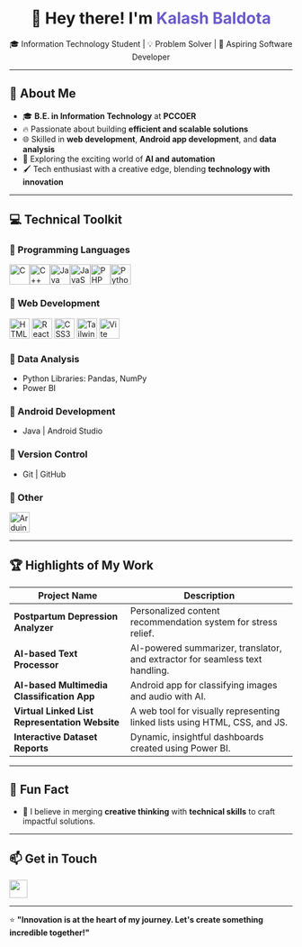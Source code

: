 <h1 align="center">👋 Hey there! I'm <span style="color: #6a5acd;">Kalash Baldota</span></h1>

<p align="center">  
🎓 Information Technology Student | 💡 Problem Solver | 🚀 Aspiring Software Developer  
</p>

---

## 🚀 **About Me**  

- 🎓 **B.E. in Information Technology** at **PCCOER**  
- 🔥 Passionate about building **efficient and scalable solutions**  
- 🌐 Skilled in **web development**, **Android app development**, and **data analysis**  
- 🤖 Exploring the exciting world of **AI and automation**  
- 🖌️ Tech enthusiast with a creative edge, blending **technology with innovation**  

---

## 💻 **Technical Toolkit**  

### 🌟 Programming Languages  
<p align="left">
<a href="https://docs.microsoft.com/en-us/cpp/?view=msvc-170" target="_blank" rel="noreferrer"><img src="https://raw.githubusercontent.com/danielcranney/readme-generator/main/public/icons/skills/c-colored.svg" width="36" height="36" alt="C" /></a><a href="https://docs.microsoft.com/en-us/cpp/?view=msvc-170" target="_blank" rel="noreferrer"><img src="https://raw.githubusercontent.com/danielcranney/readme-generator/main/public/icons/skills/cplusplus-colored.svg" width="36" height="36" alt="C++" /></a><a href="https://www.oracle.com/java/" target="_blank" rel="noreferrer"><img src="https://raw.githubusercontent.com/danielcranney/readme-generator/main/public/icons/skills/java-colored.svg" width="36" height="36" alt="Java" /></a><a href="https://developer.mozilla.org/en-US/docs/Web/JavaScript" target="_blank" rel="noreferrer"><img src="https://raw.githubusercontent.com/danielcranney/readme-generator/main/public/icons/skills/javascript-colored.svg" width="36" height="36" alt="JavaScript" /></a><a href="https://www.php.net/" target="_blank" rel="noreferrer"><img src="https://raw.githubusercontent.com/danielcranney/readme-generator/main/public/icons/skills/php-colored.svg" width="36" height="36" alt="PHP" /></a><a href="https://www.python.org/" target="_blank" rel="noreferrer"><img src="https://raw.githubusercontent.com/danielcranney/readme-generator/main/public/icons/skills/python-colored.svg" width="36" height="36" alt="Python" /></a>
</p>

### 🌟 Web Development  
<p align="left">
<a href="https://developer.mozilla.org/en-US/docs/Glossary/HTML5" target="_blank" rel="noreferrer"><img src="https://raw.githubusercontent.com/danielcranney/readme-generator/main/public/icons/skills/html5-colored.svg" width="36" height="36" alt="HTML5" /></a>
  <a href="https://reactjs.org/" target="_blank" rel="noreferrer"><img src="https://raw.githubusercontent.com/danielcranney/readme-generator/main/public/icons/skills/react-colored.svg" width="36" height="36" alt="React" /></a>
  <a href="https://www.w3.org/TR/CSS/#css" target="_blank" rel="noreferrer"><img src="https://raw.githubusercontent.com/danielcranney/readme-generator/main/public/icons/skills/css3-colored.svg" width="36" height="36" alt="CSS3" /></a>
  <a href="https://tailwindcss.com/" target="_blank" rel="noreferrer"><img src="https://raw.githubusercontent.com/danielcranney/readme-generator/main/public/icons/skills/tailwindcss-colored.svg" width="36" height="36" alt="TailwindCSS" /></a>
  <a href="https://vitejs.dev/" target="_blank" rel="noreferrer"><img src="https://raw.githubusercontent.com/danielcranney/readme-generator/main/public/icons/skills/vite-colored.svg" width="36" height="36" alt="Vite" /></a>
</p>

### 🌟 Data Analysis  
- Python Libraries: Pandas, NumPy  
- Power BI  

### 🌟 Android Development  
- Java | Android Studio  

### 🌟 Version Control  
- Git | GitHub  

### 🌟 Other
<p align="left">
<a href="https://store.arduino.cc/?gclid=Cj0KCQjw2eilBhCCARIsAG0Pf8uueBifykWcsSS4LPESeGQfxGVKJYnzV7bz471XfknQJy_1VINVWM8aAkLtEALw_wcB" target="_blank" rel="noreferrer"><img src="https://raw.githubusercontent.com/danielcranney/readme-generator/main/public/icons/skills/arduino-colored.svg" width="36" height="36" alt="Arduino" /></a>
</p>

---

## 🏆 **Highlights of My Work**  

| **Project Name**                              | **Description**                                                                 |
|-----------------------------------------------|---------------------------------------------------------------------------------|
| **Postpartum Depression Analyzer**            | Personalized content recommendation system for stress relief.                   |
| **AI-based Text Processor**                   | AI-powered summarizer, translator, and extractor for seamless text handling.    |
| **AI-based Multimedia Classification App**    | Android app for classifying images and audio with AI.                           |
| **Virtual Linked List Representation Website**| A web tool for visually representing linked lists using HTML, CSS, and JS.      |
| **Interactive Dataset Reports**               | Dynamic, insightful dashboards created using Power BI.                          |


---

## 🎨 Fun Fact 
- 🌟 I believe in merging **creative thinking** with **technical skills** to craft impactful solutions. 

---

## 📫 **Get in Touch**  

<p align="center">  

<a href="https://www.linkedin.com/in/kalash-baldota-290b43281?utm_source=share&utm_campaign=share_via&utm_content=profile&utm_medium=android_app" target="_blank" rel="noreferrer"> <picture> <source media="(prefers-color-scheme: dark)" srcset="https://raw.githubusercontent.com/danielcranney/readme-generator/main/public/icons/socials/linkedin-dark.svg" /> <source media="(prefers-color-scheme: light)" srcset="https://raw.githubusercontent.com/danielcranney/readme-generator/main/public/icons/socials/linkedin.svg" /> <img src="https://raw.githubusercontent.com/danielcranney/readme-generator/main/public/icons/socials/linkedin.svg" width="32" height="32" /> </picture> </a> 
</p>

---

⭐️ **"Innovation is at the heart of my journey. Let's create something incredible together!"**  
